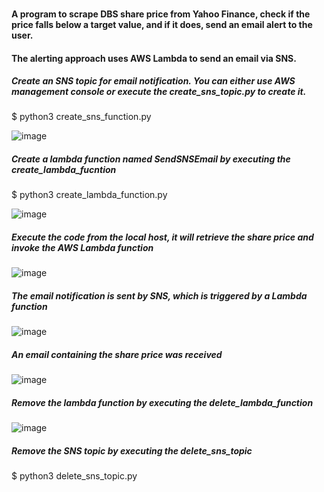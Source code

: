 ### 
#### A program to scrape DBS share price from Yahoo Finance, check if the price falls below a target value, and if it does, send an email alert to the user.
#### The alerting approach uses AWS Lambda to send an email via SNS.   


##### Create an SNS topic for email notification. You can either use AWS management console or execute the create_sns_topic.py to create it. 

$ python3 create_sns_function.py
  
![image](https://github.com/user-attachments/assets/57764dde-a2f3-49fb-bf04-bfe659a1060a)


##### Create a lambda function named SendSNSEmail by executing the create_lambda_fucntion 

$ python3 create_lambda_function.py

![image](https://github.com/user-attachments/assets/50e395a2-ceaa-4115-adc8-97025a290c86)


##### Execute the code from the local host, it will retrieve the share price and invoke the AWS Lambda function

![image](https://github.com/user-attachments/assets/e4454939-3193-4488-89da-817d41dc4641)


##### The email notification is sent by SNS, which is triggered by a Lambda function

![image](https://github.com/user-attachments/assets/1d97c339-5699-4e89-801a-0a1bf7d89b72)


##### An email containing the share price was received

![image](https://github.com/user-attachments/assets/a77ae528-dfc5-463a-8f35-88ef2ae51dbf)


##### Remove the lambda function by executing the delete_lambda_function

![image](https://github.com/user-attachments/assets/5940c618-8799-4a2c-a992-bd2fb9b6e706)


##### Remove the SNS topic by executing the delete_sns_topic

$ python3 delete_sns_topic.py
